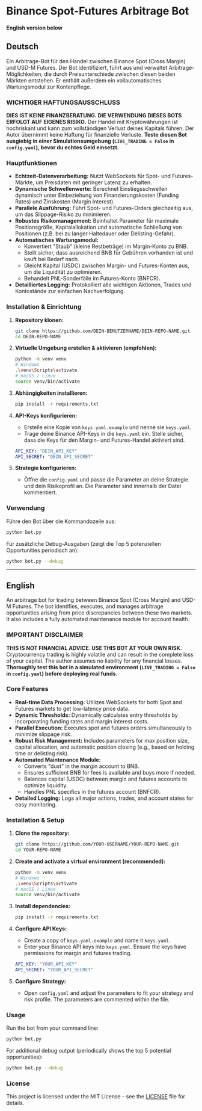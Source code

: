 # Binance Spot-Futures Arbitrage Bot

**English version below**

## Deutsch

Ein Arbitrage-Bot für den Handel zwischen Binance Spot (Cross Margin) und USD-M Futures. Der Bot identifiziert, führt aus und verwaltet Arbitrage-Möglichkeiten, die durch Preisunterschiede zwischen diesen beiden Märkten entstehen. Er enthält außerdem ein vollautomatisches Wartungsmodul zur Kontenpflege.

### WICHTIGER HAFTUNGSAUSSCHLUSS

**DIES IST KEINE FINANZBERATUNG. DIE VERWENDUNG DIESES BOTS ERFOLGT AUF EIGENES RISIKO.** Der Handel mit Kryptowährungen ist hochriskant und kann zum vollständigen Verlust deines Kapitals führen. Der Autor übernimmt keine Haftung für finanzielle Verluste. **Teste diesen Bot ausgiebig in einer Simulationsumgebung (`LIVE_TRADING = False` in `config.yaml`), bevor du echtes Geld einsetzt.**

### Hauptfunktionen

*   **Echtzeit-Datenverarbeitung:** Nutzt WebSockets für Spot- und Futures-Märkte, um Preisdaten mit geringer Latenz zu erhalten.
*   **Dynamische Schwellenwerte:** Berechnet Einstiegsschwellen dynamisch unter Einbeziehung von Finanzierungskosten (Funding Rates) und Zinskosten (Margin Interest).
*   **Parallele Ausführung:** Führt Spot- und Futures-Orders gleichzeitig aus, um das Slippage-Risiko zu minimieren.
*   **Robustes Risikomanagement:** Beinhaltet Parameter für maximale Positionsgröße, Kapitalallokation und automatische Schließung von Positionen (z.B. bei zu langer Haltedauer oder Delisting-Gefahr).
*   **Automatisches Wartungsmodul:**
    *   Konvertiert "Staub" (kleine Restbeträge) im Margin-Konto zu BNB.
    *   Stellt sicher, dass ausreichend BNB für Gebühren vorhanden ist und kauft bei Bedarf nach.
    *   Gleicht Kapital (USDC) zwischen Margin- und Futures-Konten aus, um die Liquidität zu optimieren.
    *   Behandelt PNL-Sonderfälle im Futures-Konto (BNFCR).
*   **Detailliertes Logging:** Protokolliert alle wichtigen Aktionen, Trades und Kontostände zur einfachen Nachverfolgung.

### Installation & Einrichtung

1.  **Repository klonen:**
    ```bash
    git clone https://github.com/DEIN-BENUTZERNAME/DEIN-REPO-NAME.git
    cd DEIN-REPO-NAME
    ```

2.  **Virtuelle Umgebung erstellen & aktivieren (empfohlen):**
    ```bash
    python -m venv venv
    # Windows
    .\venv\Scripts\activate
    # macOS / Linux
    source venv/bin/activate
    ```

3.  **Abhängigkeiten installieren:**
    ```bash
    pip install -r requirements.txt
    ```

4.  **API-Keys konfigurieren:**
    *   Erstelle eine Kopie von `keys.yaml.example` und nenne sie `keys.yaml`.
    *   Trage deine Binance API-Keys in die `keys.yaml` ein. Stelle sicher, dass die Keys für den Margin- und Futures-Handel aktiviert sind.
    ```yaml
    API_KEY: "DEIN_API_KEY"
    API_SECRET: "DEIN_API_SECRET"
    ```

5.  **Strategie konfigurieren:**
    *   Öffne die `config.yaml` und passe die Parameter an deine Strategie und dein Risikoprofil an. Die Parameter sind innerhalb der Datei kommentiert.

### Verwendung

Führe den Bot über die Kommandozeile aus:

```bash
python bot.py
```

Für zusätzliche Debug-Ausgaben (zeigt die Top 5 potenziellen Opportunities periodisch an):
```bash
python bot.py --debug
```

---

## English

An arbitrage bot for trading between Binance Spot (Cross Margin) and USD-M Futures. The bot identifies, executes, and manages arbitrage opportunities arising from price discrepancies between these two markets. It also includes a fully automated maintenance module for account health.

### IMPORTANT DISCLAIMER 

**THIS IS NOT FINANCIAL ADVICE. USE THIS BOT AT YOUR OWN RISK.** Cryptocurrency trading is highly volatile and can result in the complete loss of your capital. The author assumes no liability for any financial losses. **Thoroughly test this bot in a simulated environment (`LIVE_TRADING = False` in `config.yaml`) before deploying real funds.**

### Core Features

*   **Real-time Data Processing:** Utilizes WebSockets for both Spot and Futures markets to get low-latency price data.
*   **Dynamic Thresholds:** Dynamically calculates entry thresholds by incorporating funding rates and margin interest costs.
*   **Parallel Execution:** Executes spot and futures orders simultaneously to minimize slippage risk.
*   **Robust Risk Management:** Includes parameters for max position size, capital allocation, and automatic position closing (e.g., based on holding time or delisting risk).
*   **Automated Maintenance Module:**
    *   Converts "dust" in the margin account to BNB.
    *   Ensures sufficient BNB for fees is available and buys more if needed.
    *   Balances capital (USDC) between margin and futures accounts to optimize liquidity.
    *   Handles PNL specifics in the futures account (BNFCR).
*   **Detailed Logging:** Logs all major actions, trades, and account states for easy monitoring.

### Installation & Setup

1.  **Clone the repository:**
    ```bash
    git clone https://github.com/YOUR-USERNAME/YOUR-REPO-NAME.git
    cd YOUR-REPO-NAME
    ```

2.  **Create and activate a virtual environment (recommended):**
    ```bash
    python -m venv venv
    # Windows
    .\venv\Scripts\activate
    # macOS / Linux
    source venv/bin/activate
    ```

3.  **Install dependencies:**
    ```bash
    pip install -r requirements.txt
    ```

4.  **Configure API Keys:**
    *   Create a copy of `keys.yaml.example` and name it `keys.yaml`.
    *   Enter your Binance API keys into `keys.yaml`. Ensure the keys have permissions for margin and futures trading.
    ```yaml
    API_KEY: "YOUR_API_KEY"
    API_SECRET: "YOUR_API_SECRET"
    ```

5.  **Configure Strategy:**
    *   Open `config.yaml` and adjust the parameters to fit your strategy and risk profile. The parameters are commented within the file.

### Usage

Run the bot from your command line:

```bash
python bot.py
```

For additional debug output (periodically shows the top 5 potential opportunities):
```bash
python bot.py --debug
```

### License

This project is licensed under the MIT License - see the [LICENSE](LICENSE) file for details.